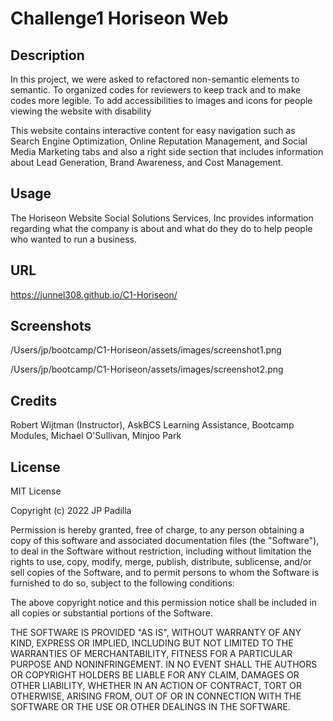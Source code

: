 # Challenge1 Horiseon Web

## Description

In this project, we were asked to refactored non-semantic elements to semantic.
To organized codes for reviewers to keep track and to make codes more legible.
To add accessibilities to images and icons for people viewing the website with disability

This website contains interactive content for easy navigation such as 
Search Engine Optimization, Online Reputation Management, and Social Media Marketing tabs
and also a right side section that includes information about
Lead Generation, Brand Awareness, and Cost Management. 

## Usage

The Horiseon Website Social Solutions Services, Inc provides information regarding 
what the company is about and what do they do to help people who wanted to run a business.

## URL

https://junnel308.github.io/C1-Horiseon/

## Screenshots

/Users/jp/bootcamp/C1-Horiseon/assets/images/screenshot1.png

/Users/jp/bootcamp/C1-Horiseon/assets/images/screenshot2.png

## Credits

Robert Wijtman (Instructor), AskBCS Learning Assistance, Bootcamp Modules, Michael O'Sullivan, Minjoo Park

## License

MIT License

Copyright (c) 2022 JP Padilla

Permission is hereby granted, free of charge, to any person obtaining a copy
of this software and associated documentation files (the "Software"), to deal
in the Software without restriction, including without limitation the rights
to use, copy, modify, merge, publish, distribute, sublicense, and/or sell
copies of the Software, and to permit persons to whom the Software is
furnished to do so, subject to the following conditions:

The above copyright notice and this permission notice shall be included in all
copies or substantial portions of the Software.

THE SOFTWARE IS PROVIDED "AS IS", WITHOUT WARRANTY OF ANY KIND, EXPRESS OR
IMPLIED, INCLUDING BUT NOT LIMITED TO THE WARRANTIES OF MERCHANTABILITY,
FITNESS FOR A PARTICULAR PURPOSE AND NONINFRINGEMENT. IN NO EVENT SHALL THE
AUTHORS OR COPYRIGHT HOLDERS BE LIABLE FOR ANY CLAIM, DAMAGES OR OTHER
LIABILITY, WHETHER IN AN ACTION OF CONTRACT, TORT OR OTHERWISE, ARISING FROM,
OUT OF OR IN CONNECTION WITH THE SOFTWARE OR THE USE OR OTHER DEALINGS IN THE
SOFTWARE.